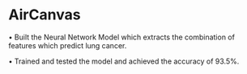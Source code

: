 # AirCanvas


• Built the Neural Network Model which extracts the combination of features which predict lung cancer.

• Trained and tested the model and achieved the accuracy of 93.5%.
